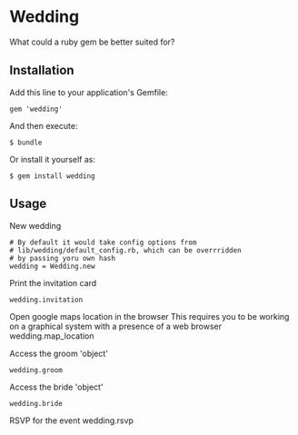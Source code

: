 # Wedding

What could a ruby gem be better suited for?

## Installation

Add this line to your application's Gemfile:

    gem 'wedding'

And then execute:

    $ bundle

Or install it yourself as:

    $ gem install wedding

## Usage

New wedding

    # By default it would take config options from
    # lib/wedding/default_config.rb, which can be overrridden
    # by passing yoru own hash
    wedding = Wedding.new

Print the invitation card

    wedding.invitation

Open google maps location in the browser
This requires you to be working on a graphical system
with a presence of a web browser
    wedding.map_location

Access the groom 'object'
    
    wedding.groom

Access the bride 'object'
    
    wedding.bride

RSVP for the event
    wedding.rsvp
